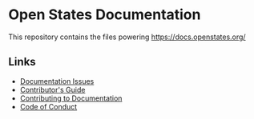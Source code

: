 # Open States Documentation

This repository contains the files powering https://docs.openstates.org/

## Links

* [Documentation Issues](https://github.com/openstates/issues/labels/documentation)
* [Contributor's Guide](https://docs.openstates.org/en/latest/contributing/getting-started.html)
* [Contributing to Documentation](https://docs.openstates.org/en/latest/contributing/documentation.html)
* [Code of Conduct](https://docs.openstates.org/en/latest/contributing/code-of-conduct.html)
